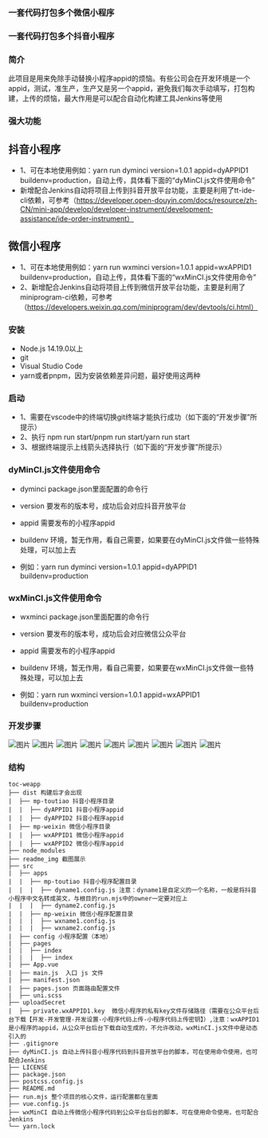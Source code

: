 ### 一套代码打包多个微信小程序
### 一套代码打包多个抖音小程序

### 简介
此项目是用来免除手动替换小程序appid的烦恼。有些公司会在开发环境是一个appid，测试，准生产，生产又是另一个appid，避免我们每次手动填写，打包构建，上传的烦恼，最大作用是可以配合自动化构建工具Jenkins等使用

### 强大功能
## 抖音小程序
-  1、可在本地使用例如：yarn run dyminci version=1.0.1 appid=dyAPPID1 buildenv=production，自动上传，具体看下面的“dyMinCI.js文件使用命令”
- 新增配合Jenkins自动将项目上传到抖音开放平台功能，主要是利用了tt-ide-cli依赖，可参考（https://developer.open-douyin.com/docs/resource/zh-CN/mini-app/develop/developer-instrument/development-assistance/ide-order-instrument）
## 微信小程序
- 1、可在本地使用例如：yarn run wxminci  version=1.0.1 appid=wxAPPID1 buildenv=production，自动上传，具体看下面的“wxMinCI.js文件使用命令”
- 2、新增配合Jenkins自动将项目上传到微信开放平台功能，主要是利用了miniprogram-ci依赖，可参考（https://developers.weixin.qq.com/miniprogram/dev/devtools/ci.html）

### 安装
- Node.js 14.19.0以上
- git
- Visual Studio Code
- yarn或者pnpm，因为安装依赖差异问题，最好使用这两种

### 启动
- 1、需要在vscode中的终端切换git终端才能执行成功（如下面的“开发步骤”所提示）
- 2、执行 npm run start/pnpm run start/yarn run start
- 3、根据终端提示上线箭头选择执行（如下面的“开发步骤”所提示）

### dyMinCI.js文件使用命令
- dyminci package.json里面配置的命令行
- version 要发布的版本号，成功后会对应抖音开放平台
- appid 需要发布的小程序appid
- buildenv 环境，暂无作用，看自己需要，如果要在dyMinCI.js文件做一些特殊处理，可以加上去

- 例如：yarn run dyminci version=1.0.1 appid=dyAPPID1 buildenv=production

### wxMinCI.js文件使用命令
- wxminci package.json里面配置的命令行
- version 要发布的版本号，成功后会对应微信公众平台
- appid 需要发布的小程序appid
- buildenv 环境，暂无作用，看自己需要，如果要在wxMinCI.js文件做一些特殊处理，可以加上去

- 例如：yarn run wxminci  version=1.0.1 appid=wxAPPID1 buildenv=production

### 开发步骤
![图片](./readme_img/第一步.png)
![图片](./readme_img/第二步.png)
![图片](./readme_img/第三步.png)
![图片](./readme_img/第四步.png)
![图片](./readme_img/第五步.png)
![图片](./readme_img/第六步.png)
![图片](./readme_img/第七步.png)
![图片](./readme_img/第八步.png)
![图片](./readme_img/第九步.png)

### 结构

    toc-weapp 
    ├── dist 构建后才会出现
    |  ├── mp-toutiao 抖音小程序目录
    |  |  ├── dyAPPID1 抖音小程序appid
    |  |  ├── dyAPPID2 抖音小程序appid
    |  ├── mp-weixin 微信小程序目录
    |  |  ├── wxAPPID1 微信小程序appid
    |  |  ├── wxAPPID2 微信小程序appid
    ├── node_modules
    ├── readme_img 截图展示
    ├── src
    |  ├── apps
    |  |  ├── mp-toutiao 抖音小程序配置目录
    |  |  |  ├── dyname1.config.js 注意：dyname1是自定义的一个名称，一般是将抖音小程序中文名转成英文，与根目的run.mjs中的owner一定要对应上
    |  |  |  ├── dyname2.config.js
    |  |  ├── mp-weixin 微信小程序配置目录
    |  |  |  ├── wxname1.config.js
    |  |  |  ├── wxname2.config.js
    |  ├── config 小程序配置（本地）
    |  ├── pages
    |  |  ├── index
    |  |  |  ├── index
    |  ├── App.vue  
    |  ├── main.js  入口 js 文件
    |  ├── manifest.json
    |  ├── pages.json 页面路由配置文件
    |  ├── uni.scss
    ├── uploadSecret
    |  ├── private.wxAPPID1.key  微信小程序的私有key文件存储路径（需要在公众平台后台下载【开发-开发管理-开发设置-小程序代码上传-小程序代码上传密钥】）,注意：wxAPPID1是小程序的appid，从公众平台后台下载自动生成的，不允许改动，wxMinCI.js文件中是动态引入的
    ├── .gitignore
    ├── dyMinCI.js 自动上传抖音小程序代码到抖音开放平台的脚本，可在使用命令使用，也可配合Jenkins
    ├── LICENSE
    ├── package.json
    ├── postcss.config.js 
    ├── README.md
    ├── run.mjs 整个项目的核心文件，运行配置都在里面
    ├── vue.config.js
    ├── wxMinCI 自动上传微信小程序代码到公众平台后台的脚本，可在使用命令使用，也可配合Jenkins
    └── yarn.lock
